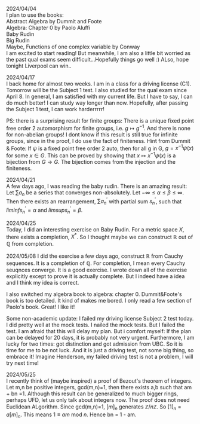 2024/04/04  
I plan to use the books:  
Abstract Algebra by Dummit and Foote  
Algebra: Chapter 0 by Paolo Aluffi  
Baby Rudin  
Big Rudin  
Maybe, Functions of one complex variable by Conway    
I am excited to start reading! But meanwhile, I am also a little bit worried as the past qual exams seem difficult...Hopefully things go well :) ALso, hope tonight Liverpool can win..


2024/04/17  
I back home for almost two weeks. I am in a class for a driving license (C1). Tomorrow will be the Subject 1 test. I also studied for the qual exam since April 8. In general, I am satisfied with my current life. But I have to say, I can do much better! I can study way longer than now. Hopefully, after passing the Subject 1 test, I can work harderrrrr!   

PS: there is a surprising result for finite groups: There is a unique fixed point free order 2 automorphism for finite groups, i.e. $g\mapsto g^{-1}$. And there is none for non-abelian groups! I dont know if this result is still true for infinite groups, since in the proof, I do use the fact of finiteness. Hint from Dummit & Foote: If $\psi$ is a fixed point free order 2 auto, then for all g in G, $g = x^{-1}\psi(x)$ for some $x\in G$. This can be proved by showing that $x\mapsto x^{-1}\psi(x)$ is a bijection from $G\to G$. The bijection comes from the injection and the finiteness. 


2024/04/21   
A few days ago, I was reading the baby rudin. There is an amazing result: Let $\sum a_n$ be a series that converges non-absolutely. Let $-\infty\leq\alpha\leq\beta\leq\infty$. Then there exists an rearrangement, $\sum a^{'}_n$ with partial sum $s_n^{'}$, such that $liminf s_n^{'} = \alpha$ and $limsup s_n^{'} = \beta$. 



2024/04/25   
Today, I did an interesting exercise on Baby Rudin. For a metric space $X$, there exists a completion, $X^*$. So I thought maybe we can construct $\mathbb{R}$ out of $\mathbb{Q}$ from completion.  


2024/05/08 
I did the exercise a few days ago, construct $\mathbb{R}$ from Cauchy sequences. It is a completion of $\mathbb{Q}$. For completion, I mean every Cauchy seuqnces converge. It is a good exercise. I wrote down all of the exercise explicitly except to prove it is actually complete. But I indeed have a idea and I think my idea is correct.  

I also switched my algebra book to algebra: chapter 0. Dummit&Foote's book is too detailed. It kind of makes me bored. I only read a few section of Paolo's book. Great! I like it! 

Some non-academic update: I failed my driving license Subject 2 test today. I did pretty well at the mock tests. I nailed the mock tests. But I failed the test. I am afraid that this will delay my plan. But i comfort myself: If the plan can be delayed for 20 days, it is probably not very urgent. Furthermore, I am lucky for two times: got distinction and got admission from UBC. So it is time for me to be not luck. And it is just a driving test, not some big thing, so embrace it! Imagine Henderson, my failed driving test is not a problem, I will try next time! 



2024/05/25    
I recently think of (maybe inspired) a proof of Bezout's theorem of integers. Let m,n be positive integers, gcd(m,n)=1, then there exists a,b such that am + bn =1. Although this result can be generalized to much bigger rings, perhaps UFD, let us only talk about integers now. The proof does not need Euclidean ALgorithm. Since gcd(m,n)=1, $[m]_n$ generates $\mathbb{Z}/n\mathbb{Z}$. So $[1]_n = a[m]_n$. This means $1\equiv am$ mod $n$. Hence bn = 1 - am. 
